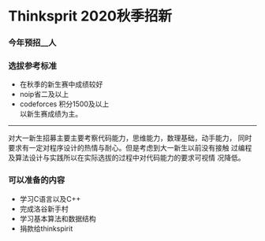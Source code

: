 # Thinksprit 2020秋季招新

### 今年预招__人

### 选拔参考标准
- 在秋季的新生赛中成绩较好
- noip省二及以上
- codeforces 积分1500及以上<br>
以新生赛成绩为主。
---
对大一新生招募主要主要考察代码能力，思维能力，数理基础，动手能力，
同时要求有一定对程序设计的热情与耐心。但是考虑到大一新生以前没有接触
过编程及算法设计与实践所以在实际选拔的过程中对代码能力的要求可视情
况降低。

### 可以准备的内容
- 学习C语言以及C++
- 完成洛谷新手村
- 学习基本算法和数据结构
- 捐款给thinkspirit